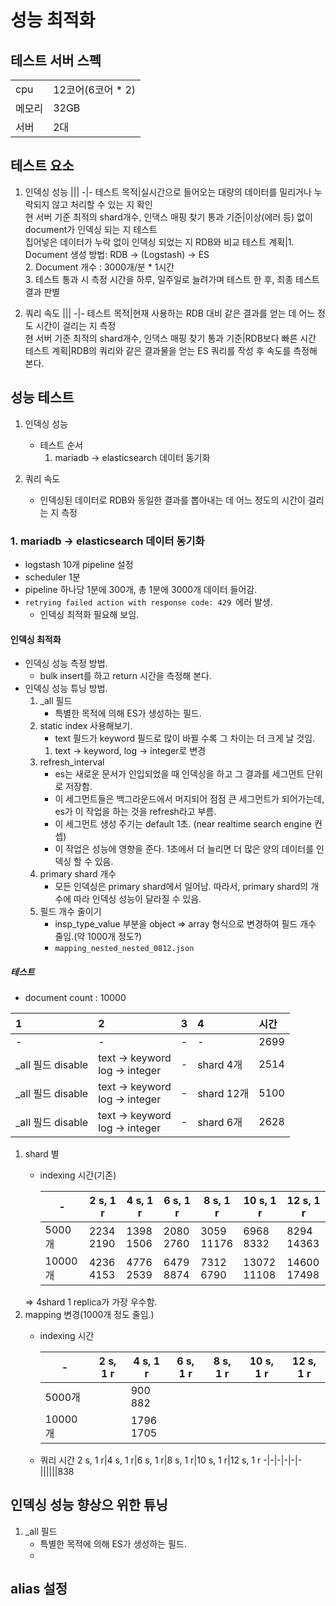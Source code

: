 # 성능 최적화

## 테스트 서버 스펙
|||
-|-
cpu|12코어(6코어 * 2)
메모리|32GB
서버|2대

## 테스트 요소
1. 인덱싱 성능
    |||
    -|-
    테스트 목적|실시간으로 들어오는 대량의 데이터를 밀리거나 누락되지 않고 처리할 수 있는 지 확인<br>현 서버 기준 최적의 shard개수, 인댁스 매핑 찾기
    통과 기준|이상(에러 등) 없이 document가 인덱싱 되는 지 테스트<br>집어넣은 데이터가 누락 없이 인덱싱 되었는 지 RDB와 비교
    테스트 계획|1. Document 생성 방법: RDB -> (Logstash) -> ES<br>2. Document 개수 : 3000개/분 * 1시간<br>3. 테스트 통과 시 측정 시간을 하루, 일주일로 늘려가며 테스트 한 후, 최종 테스트 결과 판별

1. 쿼리 속도
    |||
    -|-
    테스트 목적|현재 사용하는 RDB 대비 같은 결과를 얻는 데 어느 정도 시간이 걸리는 지 측정<br>현 서버 기준 최적의 shard개수, 인댁스 매핑 찾기
    통과 기준|RDB보다 빠른 시간
    테스트 계획|RDB의 쿼리와 같은 결과물을 얻는 ES 쿼리를 작성 후 속도를 측정해 본다.

## 성능 테스트
1. 인덱싱 성능
    * 테스트 순서
        1. mariadb -> elasticsearch 데이터 동기화
        
1. 쿼리 속도
    * 인덱싱된 데이터로 RDB와 동일한 결과를 뽑아내는 데 어느 정도의 시간이 걸리는 지 측정 

### 1. mariadb -> elasticsearch 데이터 동기화
* logstash 10개 pipeline 설정
* scheduler 1분
* pipeline 하나당 1분에 300개, 총 1분에 3000개 데이터 들어감.
* `retrying failed action with response code: 429 `에러 발생.
    * 인덱싱 최적화 필요해 보임.
#### 인덱싱 최적화
* 인덱싱 성능 측정 방법.
    * bulk insert를 하고 return 시간을 측정해 본다.
* 인덱싱 성능 튜닝 방법.
    1. _all 필드
        * 특별한 목적에 의해 ES가 생성하는 필드.
    2. static index 사용해보기.
        * text 필드가 keyword 필드로 많이 바뀔 수록 그 차이는 더 크게 날 것임.
        1. text -> keyword, log -> integer로 변경
    3. refresh_interval
        * es는 새로운 문서가 인입되었을 때 인덱싱을 하고 그 결과를 세그먼트 단위로 저장함.
        * 이 세그먼트들은 백그라운드에서 머지되어 점점 큰 세그먼트가 되어가는데, es가 이 작업을 하는 것을 refresh라고 부름.
        * 이 세그먼트 생성 주기는 default 1초. (near realtime search engine 컨셉)
        * 이 작업은 성능에 영향을 준다. 1초에서 더 늘리면 더 많은 양의 데이터를 인덱싱 할 수 있음.
    4. primary shard 개수
        * 모든 인덱싱은 primary shard에서 일어남. 따라서, primary shard의 개수에 따라 인덱싱 성능이 달라질 수 있음.
    5. 필드 개수 줄이기
        * insp_type_value 부분을 object => array 형식으로 변경하여 필드 개수 줄임.(약 1000개 정도?)
        * `mapping_nested_nested_0812.json`
##### 테스트
* document count : 10000

1|2|3|4|시간
:-|:-|:-:|:-|:-
-|-|-|-|2699
_all 필드 disable|text -> keyword<br>log -> integer|-|shard 4개|2514
_all 필드 disable|text -> keyword<br>log -> integer|-|shard 12개|5100
_all 필드 disable|text -> keyword<br>log -> integer|-|shard 6개|2628

1. shard 별
    * indexing 시간(기존)

        -|2 s, 1 r|4 s, 1 r|6 s, 1 r|8 s, 1 r|10 s, 1 r|12 s, 1 r
        -|-|-|-|-|-|-
        5000개|2234<br>2190|1398<br>1506|2080<br>2760|3059<br>11176|6968<br>8332|8294<br>14363
        10000개|4236<br>4153|4776<br>2539|6479<br>8874|7312<br>6790|13072<br>11108|14600<br>17498
    => 4shard 1 replica가 가장 우수함.
2. mapping 변경(1000개 정도 줄임.)
    * indexing 시간

        -|2 s, 1 r|4 s, 1 r|6 s, 1 r|8 s, 1 r|10 s, 1 r|12 s, 1 r
        -|-|-|-|-|-|-
        5000개||900<br>882||||
        10000개||1796<br>1705||||

    * 쿼리 시간
        2 s, 1 r|4 s, 1 r|6 s, 1 r|8 s, 1 r|10 s, 1 r|12 s, 1 r
        -|-|-|-|-|-
        ||||||838
## 인덱싱 성능 향상으 위한 튜닝
1. _all 필드
    * 특별한 목적에 의해 ES가 생성하는 필드.
    * 


## alias 설정
